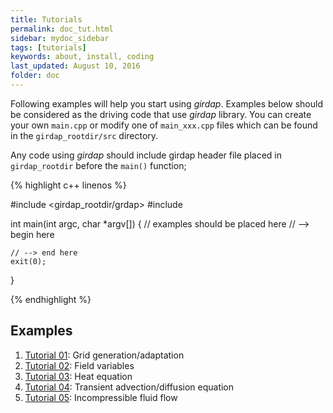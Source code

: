 ```yaml
---
title: Tutorials
permalink: doc_tut.html
sidebar: mydoc_sidebar
tags: [tutorials]
keywords: about, install, coding
last_updated: August 10, 2016
folder: doc
---
```


Following examples will help you start using _girdap_. Examples below should be considered as the driving code that use _girdap_ library. You can create your own `main.cpp` or modify one of `main_xxx.cpp` files which can be found in the `girdap_rootdir/src` directory.

Any code using *girdap* should include girdap header file placed in ```girdap_rootdir``` before the `main()` function; 

{% highlight c++ linenos %}

#include <girdap_rootdir/grdap>
#include <stdio>

int main(int argc, char *argv[]) {
    // examples should be placed here
    // --> begin here
    
    // --> end here 
    exit(0); 
}
    
{% endhighlight %}
  
## Examples

1. [Tutorial 01](tut01-grid/): Grid generation/adaptation
2. [Tutorial 02](tut02-var/): Field variables
3. [Tutorial 03](tut03-heat/): Heat equation
4. [Tutorial 04](tut04-advdiff/): Transient advection/diffusion equation
5. [Tutorial 05](tut05-incomp/): Incompressible fluid flow
	 
	   





